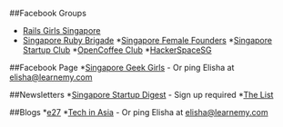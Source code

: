 ##Facebook Groups
* [Rails Girls Singapore](https://www.facebook.com/groups/railsgirlssingapore/)
* [Singapore Ruby Brigade](https://www.facebook.com/groups/singaporerubybrigade/)
*[Singapore Female Founders](https://www.facebook.com/groups/femalefounders/)
*[Singapore Startup Club](https://www.facebook.com/groups/Singaporestartupclub/)
*[OpenCoffee Club](https://www.facebook.com/groups/OpenCoffeeClubSG/)
*[HackerSpaceSG](https://www.facebook.com/groups/hackerspacesg/)

##Facebook Page
*[Singapore Geek Girls](https://www.facebook.com/SGGeekGirls) - Or ping Elisha at elisha@learnemy.com 

##Newsletters
*[Singapore Startup Digest](https://www.startupdigest.com/digests/singapore) - Sign up required
*[The List](http://thelist.sg/add-an-event/)

##Blogs
*[e27](http://e27.co/submit-an-event/)
*[Tech in Asia](http://www.techinasia.com/tech-startup-events/#form) - Or ping Elisha at elisha@learnemy.com 